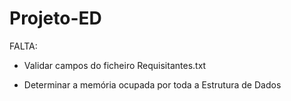 # Projeto-ED

FALTA:
  - Validar campos do ficheiro Requisitantes.txt
    
  - Determinar a memória ocupada por toda a Estrutura de Dados
